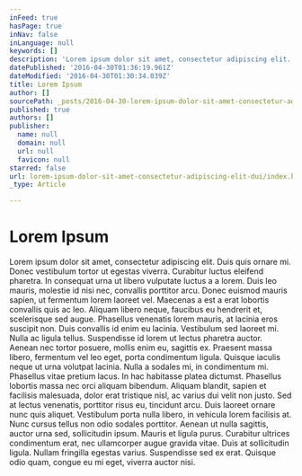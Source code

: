 ```yaml
---
inFeed: true
hasPage: true
inNav: false
inLanguage: null
keywords: []
description: 'Lorem ipsum dolor sit amet, consectetur adipiscing elit. Duis quis ornare mi. Donec vestibulum tortor ut egestas viverra. Curabitur luctus eleifend pharetra. In consequat urna ut libero vulputate luctus a a lorem. Duis leo mauris, molestie id nisi nec, convallis porttitor arcu. Donec euismod mauris sapien, ut fermentum lorem laoreet vel. Maecenas a est a erat lobortis convallis quis ac leo. Aliquam libero neque, faucibus eu hendrerit et, scelerisque sed augue. Phasellus venenatis lorem mauris, at lacinia eros suscipit non. Duis convallis id enim eu lacinia. Vestibulum sed laoreet mi. Nulla ac ligula tellus. Suspendisse id lorem ut lectus pharetra auctor. Aenean nec tortor posuere, mollis enim eu, sagittis ex. Praesent massa libero, fermentum vel leo eget, porta condimentum ligula. Quisque iaculis neque ut urna volutpat lacinia. Nulla a sodales mi, in condimentum mi. Phasellus vitae pretium lacus. In hac habitasse platea dictumst. Phasellus lobortis massa nec orci aliquam bibendum. Aliquam blandit, sapien et facilisis malesuada, dolor erat tristique nisl, ac varius dui velit non justo. Sed at lectus venenatis, porttitor risus eu, tincidunt arcu. Duis laoreet ornare nunc quis aliquet. Vestibulum porta nulla libero, in vehicula lorem facilisis at. Nunc cursus tellus non odio sodales porttitor. Aenean ut nulla sagittis, auctor urna sed, sollicitudin ipsum. Mauris et ligula purus. Curabitur ultrices condimentum erat, nec ullamcorper augue gravida vitae. Duis at sollicitudin ligula. Nullam fringilla egestas varius. Suspendisse sed ex erat. Quisque odio quam, congue eu mi eget, viverra auctor nisi.'
datePublished: '2016-04-30T01:36:19.961Z'
dateModified: '2016-04-30T01:30:34.039Z'
title: Lorem Ipsum
author: []
sourcePath: _posts/2016-04-30-lorem-ipsum-dolor-sit-amet-consectetur-adipiscing-elit-dui.md
published: true
authors: []
publisher:
  name: null
  domain: null
  url: null
  favicon: null
starred: false
url: lorem-ipsum-dolor-sit-amet-consectetur-adipiscing-elit-dui/index.html
_type: Article

---
```

# Lorem Ipsum

Lorem ipsum dolor sit amet, consectetur adipiscing elit. Duis quis ornare mi. Donec vestibulum tortor ut egestas viverra. Curabitur luctus eleifend pharetra. In consequat urna ut libero vulputate luctus a a lorem. Duis leo mauris, molestie id nisi nec, convallis porttitor arcu. Donec euismod mauris sapien, ut fermentum lorem laoreet vel. Maecenas a est a erat lobortis convallis quis ac leo. Aliquam libero neque, faucibus eu hendrerit et, scelerisque sed augue. Phasellus venenatis lorem mauris, at lacinia eros suscipit non. Duis convallis id enim eu lacinia. Vestibulum sed laoreet mi. Nulla ac ligula tellus. Suspendisse id lorem ut lectus pharetra auctor. Aenean nec tortor posuere, mollis enim eu, sagittis ex. Praesent massa libero, fermentum vel leo eget, porta condimentum ligula. Quisque iaculis neque ut urna volutpat lacinia. Nulla a sodales mi, in condimentum mi. Phasellus vitae pretium lacus. In hac habitasse platea dictumst. Phasellus lobortis massa nec orci aliquam bibendum. Aliquam blandit, sapien et facilisis malesuada, dolor erat tristique nisl, ac varius dui velit non justo. Sed at lectus venenatis, porttitor risus eu, tincidunt arcu. Duis laoreet ornare nunc quis aliquet. Vestibulum porta nulla libero, in vehicula lorem facilisis at. Nunc cursus tellus non odio sodales porttitor. Aenean ut nulla sagittis, auctor urna sed, sollicitudin ipsum. Mauris et ligula purus. Curabitur ultrices condimentum erat, nec ullamcorper augue gravida vitae. Duis at sollicitudin ligula. Nullam fringilla egestas varius. Suspendisse sed ex erat. Quisque odio quam, congue eu mi eget, viverra auctor nisi.